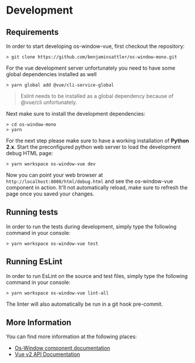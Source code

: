 # Development

## Requirements

In order to start developing os-window-vue, first checkout the repository:
```shell
> git clone https://github.com/benjaminsattler/os-window-mono.git
```

For the vue development server unfortunately you need to have some global dependencies installed as well
```shell
> yarn global add @vue/cli-service-global
```

> Eslint needs to be installed as a global dependency because of @vue/cli unfortunately.

Next make sure to install the development dependencies:
```shell
> cd os-window-mono
> yarn
```

For the next step please make sure to have a working installation of **Python 2.x**. Start the preconfigured python web server to load the development debug HTML page:

```shell
> yarn workspace os-window-vue dev
```

Now you can point your web browser at `http://localhost:8000/html/debug.html` and see the os-window-vue component in action. It'll not automatically reload, make sure to refresh the page once you saved your changes.

## Running tests

In order to run the tests during development, simply type the following command in your console:

```shell
> yarn workspace os-window-vue test
```

## Running EsLint

In order to run EsLint on the source and test files, simply type the following command in your console:

```shell
> yarn workspace os-window-vue lint-all
```

The linter will also automatically be run in a git hook pre-commit.

## More Information

You can find more information at the following places:

- [Os-Window component documentation](https://github.com/benjaminsattler/os-window-mono/)
- [Vue v2 API Documentation](https://vuejs.org/v2/api/)
